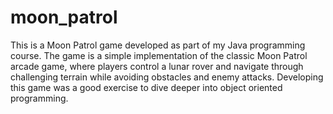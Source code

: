 # moon_patrol

This is a Moon Patrol game developed as part of my Java programming course.
The game is a simple implementation of the classic Moon Patrol arcade game,
where players control a lunar rover and navigate through challenging terrain while avoiding obstacles and enemy attacks.
Developing this game was a good exercise to dive deeper into object oriented programming.
